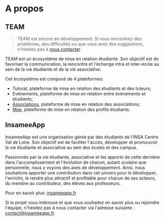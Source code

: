 # A propos

## TEAM

> TEAM est encore en développement. Si vous rencontrez des problèmes, des difficultés ou que vous avez des suggestions, n'hésitez pas à [nous contacter](/contact-us).

TEAM est un écosystème de mise en relation étudiante. Son objectif est de favoriser la communication, la rencontre et l'échange intra et inter-école au sein de la vie étudiante et de la vie associative.

Cet écosystème est composé de 4 plateformes:

- Tutorat, plateforme de mise en relation des étudiants et des tuteurs;
- Evènements, plateforme de mise en relation entre évènements et étudiants;
- [Associations](/associations/home), plateforme de mise en relation des associations;
- [Mee](/mee/home), plateforme de mise en relation des profils étudiants.

## InsameeApp

InsameeApp est une organisation gérée par des étudiants de l'INSA Centre Val de Loire. Son objectif est de faciliter l'accès, développer et promouvoir la vie étudiante et associative au sein des écoles et des campus.

Passionnés par la vie étudiante, associative et les apports de cette dernière dans l'accomplissement et l'évolution de chacun, autant scolaire que personnelle, nous y voyons des axes de développement. Ainsi, nous souhaitons apporter une contribution dans cet univers pour le développer, l'enrichir, le rendre plus attractif et profitable pour chacun de ses acteurs, du membre au contributeur, des élèves aux professeurs.

Pour en savoir plus: [insameeapp.fr](https://insameeapp.fr/)

Si le projet vous intéresse et que vous souhaitez en savoir plus ou rejoindre l'équipe, n'hésitez pas à nous contacter via l'adresse suivante : [contact@insameeapp.fr](mailto:contact@insameeapp.fr).

